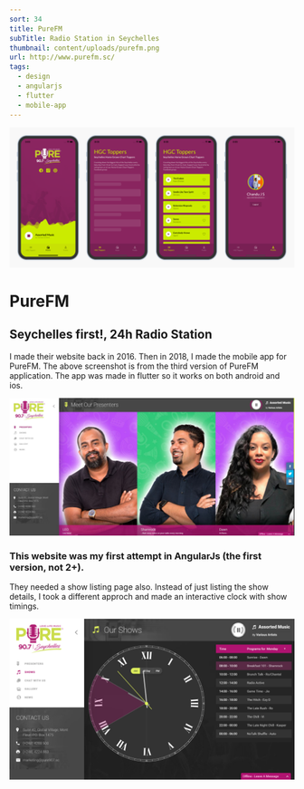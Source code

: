 ```yaml
---
sort: 34
title: PureFM
subTitle: Radio Station in Seychelles
thumbnail: content/uploads/purefm.png
url: http://www.purefm.sc/
tags:
  - design
  - angularjs
  - flutter
  - mobile-app
---
```


![PureFM Home](content/uploads/purefm-app-screens.png)

# PureFM
## Seychelles first!, 24h Radio Station

I made their website back in 2016. Then in 2018, I made the mobile app for PureFM. The above screenshot is from the third version of PureFM application. The app was made in flutter so it works on both android and ios.

![PureFM Home](content/uploads/purefm-home.png)

### This website was my first attempt in AngularJs (the first version, not 2+).

They needed a show listing page also. Instead of just listing the show details, I took a different approch and made an interactive clock with show timings.

![Shows Clock](content/uploads/purefm-show-clock.png)
